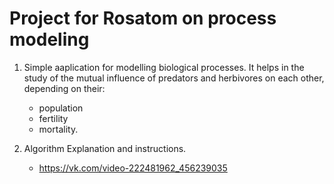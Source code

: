 # Project for Rosatom on process modeling 
1. Simple aaplication for modelling biological processes. It helps in the study of the mutual influence of predators and herbivores on each other, depending on their:
    - population
    - fertility
    - mortality.
    
2. Algorithm Explanation and instructions.
    - https://vk.com/video-222481962_456239035
